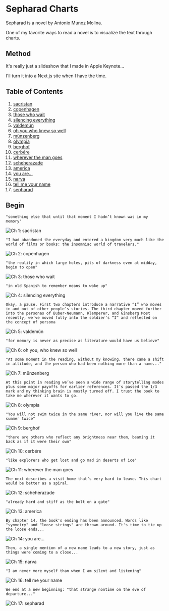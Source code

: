# Sepharad Charts

Sepharad is a novel by Antonio Munoz Molina.

One of my favorite ways to read a novel is to visualize the text through charts.

## Method

It's really just a slideshow that I made in Apple Keynote...

I'll turn it into a Next.js site when I have the time.

## Table of Contents
1. [sacristan](#sacristan)
2. [copenhagen](#copenhagen)
3. [those who wait](#those-who-wait)
4. [silencing everything](#silencing-everything)
5. [valdemún](#valdemun)
6. [oh you who knew so well](#oh-you-who-knew-so-well)
7. [münzenberg](#munzenberg)
8. [olympia](#olympia)
9. [berghof](#berghof)
10. [cerbére](#cerbere)
11. [wherever the man goes](#wherever-the-man-goes)
12. [scheherazade](#scheherazade)
13. [america](#america)
14. [you are...](#you-are)
15. [narva](#narva)
16. [tell me your name](#tell-me-your-name)
17. [sepharad](#sepharad)

## Begin

<a name="sacristan"></a>
`"something else that until that moment I hadn’t known was in my memory"`

![Ch 1: sacristan](https://github.com/dericko/sepharad-charts/blob/main/SEPH%20CHARTZ%20images1.jpg)

<a name="copenhagen"></a>
`"I had abandoned the everyday and entered a kingdom very much like the world of films or books: the insomniac world of travelers."` 

![Ch 2: copenhagen](https://github.com/dericko/sepharad-charts/blob/main/SEPH%20CHARTZ%20images2.jpg)

<a name="those-who-wait"></a>
`"the reality in which large holes, pits of darkness even at midday, begin to open"`

![Ch 3: those who wait](https://github.com/dericko/sepharad-charts/blob/main/SEPH%20CHARTZ%20images3.jpg)

<a name="silencing-everything"></a>
`"in old Spanish to remember means to wake up"`

![Ch 4: silencing everything](https://github.com/dericko/sepharad-charts/blob/main/SEPH%20CHARTZ%20images4.jpg)

<a name="valdemun"></a>
`Okay, a pause.
First two chapters introduce a narrative “I” who moves in and out of other people’s stories. The third chapter moved further into the personas of Buber-Neumann, Klemperer, and Ginsberg Most recently, we’ve moved fully into the soldier’s “I” and reflected on the concept of persona`

![Ch 5: valdemún](https://github.com/dericko/sepharad-charts/blob/main/SEPH%20CHARTZ%20images5.jpg)

<a name="oh-you-who-knew-so-well"></a>
`"for memory is never as precise as literature would have us believe"`

![Ch 6: oh you, who knew so well](https://github.com/dericko/sepharad-charts/blob/main/SEPH%20CHARTZ%20images6.jpg)

<a name="munzenberg"></a>
`"At some moment in the reading, without my knowing, there came a shift in attitude, and the person who had been nothing more than a name..."`

![Ch 7: münzenberg](https://github.com/dericko/sepharad-charts/blob/main/SEPH%20CHARTZ%20image7.jpg)

<a name="olympia"></a>
`At this point in reading we’ve seen a wide range of storytelling modes plus some major payoffs for earlier references. It’s passed the 1/3 mark and my thinking brain is mostly turned off. I trust the book to take me wherever it wants to go.`

![Ch 8: olympia](https://github.com/dericko/sepharad-charts/blob/main/SEPH%20CHARTZ%20images8.jpg)

<a name="berghof"></a>
`"You will not swim twice in the same river, nor will you live the same summer twice"`

![Ch 9: berghof](https://github.com/dericko/sepharad-charts/blob/main/SEPH%20CHARTZ%20images9.jpg)

<a name="cerbere"></a>
`"there are others who reflect any brightness near them, beaming it back as if it were their own"`

![Ch 10: cerbére](https://github.com/dericko/sepharad-charts/blob/main/SEPH%20CHARTZ%20images10.jpg)

<a name="wherever-the-man-goes"></a>
`"like explorers who get lost and go mad in deserts of ice"`

![Ch 11: wherever the man goes](https://github.com/dericko/sepharad-charts/blob/main/SEPH%20CHARTZ%20images11.jpg)

<a name="scheherazade"></a>
`The next describes a visit home that’s very hard to leave. This chart would be better as a spiral.`

![Ch 12: scheherazade](https://github.com/dericko/sepharad-charts/blob/main/SEPH%20CHARTZ%20images12.jpg)

<a name="america"></a>
`"already hard and stiff as the bolt on a gate"`

![Ch 13: america](https://github.com/dericko/sepharad-charts/blob/main/SEPH%20CHARTZ%20images13.jpg)

<a name="you-are"></a>
`By chapter 14, the book's ending has been announced. Words like "symmetry" and "loose strings" are thrown around. It's time to tie up the loose ends...`

![Ch 14: you are...](https://github.com/dericko/sepharad-charts/blob/main/SEPH%20CHARTZ%20images14.jpg)

<a name="narva"></a>
`Then, a single mention of a new name leads to a new story, just as things were coming to a close...`

![Ch 15: narva](https://github.com/dericko/sepharad-charts/blob/main/SEPH%20CHARTZ%20images15.jpg)

<a name="tell-me-your-name"></a>
`"I am never more myself than when I am silent and listening"`

![Ch 16: tell me your name](https://github.com/dericko/sepharad-charts/blob/main/SEPH%20CHARTZ%20images16.jpg)

<a name="sepharad"></a>
`We end at a new beginning: "that strange nontime on the eve of departure..."`

![Ch 17: sepharad](https://github.com/dericko/sepharad-charts/blob/main/SEPH%20CHARTZ%20images17.jpg)
